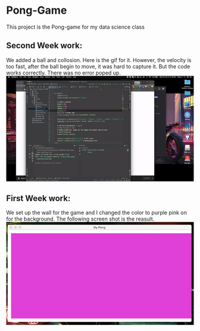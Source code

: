# Pong-Game
This project is the Pong-game for my data science class
## Second Week work:
We added a ball and collosion. Here is the gif for it. However, the velocity is too fast, after the ball begin to move, it was hard to capture it. But the code works correctly. There was no error poped up. 
![Image](https://github.com/theOnlyi/Pong-Game/blob/master/pong/Pong%20Game/Picture%20of%20result/lab3%20result.gif)
## First Week work:
We set up the wall for the game and I changed the color to purple pink on for the background. The following screen shot is the reasult.
![ScreenShot](https://github.com/theOnlyi/Pong-Game/blob/master/pong-display.jpg)
